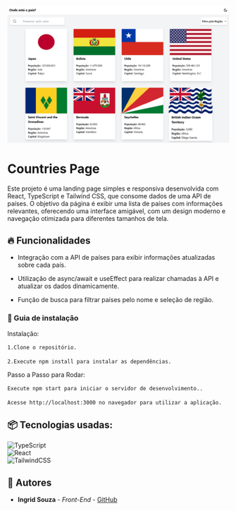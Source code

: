 ![Logo do projeto](./public/CountriesApp.png)

# Countries Page
Este projeto é uma landing page simples e responsiva desenvolvida com React, TypeScript e Tailwind CSS, que consome dados de uma API de países. O objetivo da página é exibir uma lista de países com informações relevantes, oferecendo uma interface amigável, com um design moderno e navegação otimizada para diferentes tamanhos de tela.


## 🔥 Funcionalidades
* Integração com a API de países para exibir informações atualizadas sobre cada país.

* Utilização de async/await e useEffect para realizar chamadas à API e atualizar os dados dinamicamente.

* Função de busca para filtrar países pelo nome e seleção de região.

### 🔨 Guia de instalação
Instalação:

    1.Clone o repositório.

    2.Execute npm install para instalar as dependências.

Passo a Passo para Rodar:

    Execute npm start para iniciar o servidor de desenvolvimento..
    
    Acesse http://localhost:3000 no navegador para utilizar a aplicação.

## 📦 Tecnologias usadas:
![TypeScript](https://img.shields.io/badge/typescript-%23007ACC.svg?style=for-the-badge&logo=typescript&logoColor=white)<br>
![React](https://img.shields.io/badge/react-%2320232a.svg?style=for-the-badge&logo=react&logoColor=%2361DAFB)<br>
![TailwindCSS](https://img.shields.io/badge/tailwindcss-%2338B2AC.svg?style=for-the-badge&logo=tailwind-css&logoColor=white)

## 👷 Autores

* **Ingrid Souza** - *Front-End* - [GitHub](https://github.com/IngridsSilveira)
